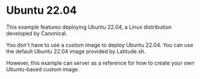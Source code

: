 # Ubuntu 22.04

This example features deploying Ubuntu 22.04, a Linux distribution developed by Canonical.

You don't have to use a custom image to deploy Ubuntu 22.04. You can use the default Ubuntu 22.04 image provided by Latitude.sh.

However, this example can server as a reference for how to create your own Ubuntu-based custom image.
